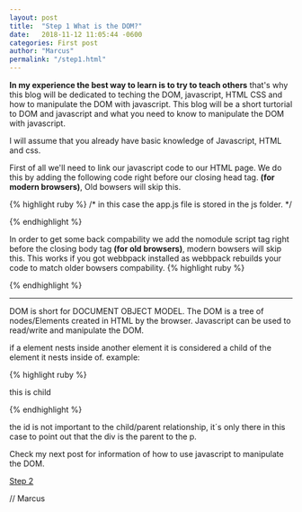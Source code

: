 ```yaml
---
layout: post
title:  "Step 1 What is the DOM?"
date:   2018-11-12 11:05:44 -0600
categories: First post
author: "Marcus"
permalink: "/step1.html"
---
```


**In my experience the best way to learn is to try to teach others**
that's why this blog will be dedicated to teching the DOM, javascript, HTML CSS and how to manipulate the DOM with javascript.
This blog will be a short turtorial to DOM and javascript and what you need to know to manipulate the DOM with javascript.

I will assume that you already have basic knowledge of Javascript, HTML and css.

First of all we'll need to link our javascript code to our HTML page. We do this by adding the following code right before our closing head tag.
**(for modern browsers)**, Old bowsers will skip this.

{% highlight ruby %}
/* in this case the app.js file is stored in the js folder. */
<script type="module" src="js/app.js"></script>
{% endhighlight %}

In order to get some back compability we add  the nomodule script tag right before the closing body tag  **(for old browsers)**, modern bowsers will skip this.
This works if you got webbpack installed as webbpack rebuilds your code to match older bowsers compability.
{% highlight ruby %}
<script nomodule src="build.js"></script>
{% endhighlight %}
___

DOM is short for DOCUMENT OBJECT MODEL. The DOM is a tree of nodes/Elements created in HTML by the browser. Javascript can be used to read/write and manipulate the DOM. 

if a element nests inside another element it is considered a child of the element it nests inside of. example:

{% highlight ruby %}
<div id="parent">  
 <p> this is child  </p>  
 </div> 
{% endhighlight %}

the id is not important to the child/parent relationship, it´s only there in this case to point out that the div is the parent to the p.

Check my next post for information of how to use javascript to manipulate the DOM.

[Step 2](/step2.html)

// Marcus 

<div
class="just-comments"
data-apikey="e3ae52cc-c19b-4c15-b6eb-2156879027b0">
</div>
<script async src="https://just-comments.com/w.js"></script>

